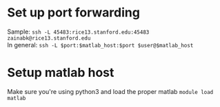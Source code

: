 # Set up port forwarding
Sample: `ssh -L 45483:rice13.stanford.edu:45483 zainabk@rice13.stanford.edu`  
In general: `ssh -L $port:$matlab_host:$port $user@$matlab_host`

# Setup matlab host
Make sure you're using python3 and load the proper matlab
`module load matlab`

